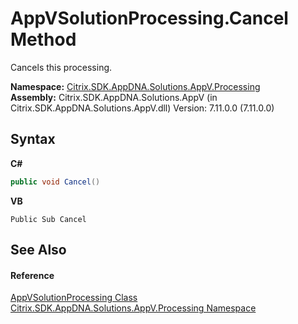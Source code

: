 # AppVSolutionProcessing.Cancel Method 
 

Cancels this processing.

**Namespace:**&nbsp;<a href="e89d7bb5-69e7-7aff-5732-d06b09ac746d">Citrix.SDK.AppDNA.Solutions.AppV.Processing</a><br />**Assembly:**&nbsp;Citrix.SDK.AppDNA.Solutions.AppV (in Citrix.SDK.AppDNA.Solutions.AppV.dll) Version: 7.11.0.0 (7.11.0.0)

## Syntax

**C#**
```csharp
public void Cancel()
```

**VB**
```vbnet
Public Sub Cancel
```


## See Also


#### Reference
<a href="168dc9b2-5e25-98d9-52a0-f835bd0d9ebc">AppVSolutionProcessing Class</a><br /><a href="e89d7bb5-69e7-7aff-5732-d06b09ac746d">Citrix.SDK.AppDNA.Solutions.AppV.Processing Namespace</a><br />
